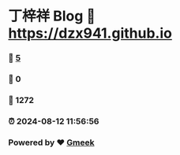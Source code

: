 # 丁梓祥 Blog  :link: https://dzx941.github.io 
### :page_facing_up: [5](https://dzx941.github.io/tag.html) 
### :speech_balloon: 0 
### :hibiscus: 1272 
### :alarm_clock: 2024-08-12 11:56:56 
### Powered by :heart: [Gmeek](https://github.com/Meekdai/Gmeek)
